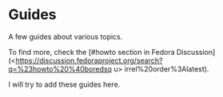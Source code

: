 # Guides

A few guides about various topics.

To find more, check the [#howto section in Fedora
Discussion](<<https://discussion.fedoraproject.org/search?q=%23howto%20%40boredsq>
u>
irrel%20order%3Alatest).

I will try to add these guides here.
